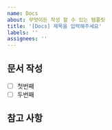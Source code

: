 ```yaml
---
name: Docs
about: 무엇이든 작성 할 수 있는 템플릿
title: '[Docs] 제목을 입력해주세요'
labels: ''
assignees: ''
---
```


## 문서 작성

-   [ ] 첫번째
-   [ ] 두번째

## 참고 사항
